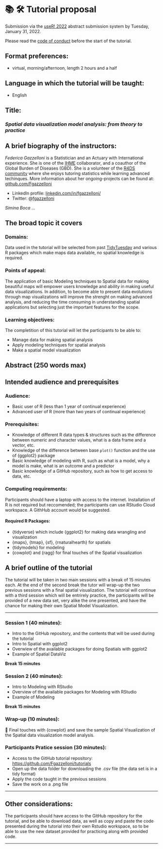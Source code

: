 # 📚 🛠 Tutorial proposal

Submission via the [useR! 2022](https://user2022.r-project.org/) abstract submission system by Tuesday, January 31, 2022.

Please read the [code of conduct](https://user2022.r-project.org/about/coc/) before the start of the tutorial.

## Format preferences:

- virtual, morning/afternoon, length 2 hours and a half

## Language in which the tutorial will be taught:

- English

## Title: 
### *Spatial data visualization model analysis: from theory to practice*

## A brief biography of the instructors:

*Federica Gazzelloni* is a Statistician and an Actuary with International experience. She is one of the [IHME](https://www.healthdata.org/) collaborator, and a coauthor of the Global Burden of Diseases (GBD). She is a volunteer of the [R4DS community](https://rfordatascience.slack.com/) where she enjoys tutoring statistics while learning advanced techinques.
More information about her ongoing-projects can be found at: [github.com/Fgazzelloni](https://github.com/Fgazzelloni)

- LinkedIn profile: [linkedin.com/in/fgazzelloni/](https://www.linkedin.com/in/fgazzelloni/)
- Twitter: @[fgazzelloni](https://twitter.com/FGazzelloni)

*Simina Boca* ...

## The broad topic it covers

### Domains:

Data used in the tutorial will be selected from past [TidyTuesday](https://github.com/rfordatascience/tidytuesday) and various R packages which make maps data available, no spatial knowledge is required.

### Points of appeal:

The application of basic Modeling techniques to Spatial data for making beautiful maps will empower users knowledge and ability in making useful data visualizations. In addition, to become able to present data evolutions through map visualizations will improve the strenght on making advanced analysis, and reducing the time consuming in understanding spatial applications but selecting just the important features for the scope.

### Learning objectives:

The completition of this tutorial will let the participants to be able to:

- Manage data for making spatial analysis
- Apply modeling techniques for spatial analysis
- Make a spatial model visualization

## Abstract (250 words max)



## Intended audience and prerequisites

### Audience:

- Basic user of R (less than 1 year of continual experience)
- Advanced user of R (more than two years of continual experience)

### Prerequisites:

- Knowledge of different R data types & structures such as the difference between numeric and character values, what is a data frame and a vector, etc.
- Knowledge of the difference between base `plot()` function and the use of {ggplot2} package
- Basic knowledge of modeling with R, such as what is a model, why a model is make, what is an outcome and a predictor
- Basic knowledge of a GitHub repository, such as how to get access to data, etc.

### Computing requirements:

Participants should have a laptop with access to the internet. Installation of R is not required but reccomended; the participants can use RStudio Cloud workspace. A GithHub account would be suggested.

#### Required R Packages:

- {tidyverse} which include {ggplot2} for making data wrangling and visualization
- {maps}, {tmap}, {sf}, {rnaturalhearth} for spatials
- {tidymodels} for modeling
- {cowplot} and {ragg} for final touches of the Spatial visualization

## A brief outline of the tutorial

The tutorial will be taken in two main sessions with a break of 15 minutes each. At the end of the second break the tutor will wrap-up the two previous sessions with a final spatial visualization. The tutorial will continue with a third session which will be entrirely practice, the participants will be provided of a new data set, very alike the one presented, and have the chance for making their own Spatial Model Visualization.

***

### Session 1 (40 minutes):

- Intro to the GitHub repository, and the contents that will be used during the tutorial
- Intro to Spatial with ggplot2
- Overwiew of the available packages for doing Spatials with ggplot2
- Example of Spatial DataViz

**Break 15 minutes**

### Session 2 (40 minutes):

- Intro to Modeling with RStudio
- Overview of the available packages for Modeling with RStudio
- Example of Modeling

**Break 15 minutes**

### Wrap-up (10 minutes):

🎣 Final touches with {cowplot} and save the sample Spatial Visualization of the Spatial data visualization model analysis.

### Participants Pratice session (30 minutes):

- Access to the GitHub tutorial repository: https://github.com/Fgazzelloni/tutorials
- Open up the data folder for downloading the .csv file (the data set is in a tidy format)
- Apply the code taught in the previous sessions
- Save the work on a .png file

***

## Other considerations:

The participants should have access to the GitHub repository for the tutorial, and be able to download data, as well as copy and paste the code presented during the tutorial into their own Rstudio workspace, so to be able to use the new dataset provided for practicing along with provided code.

***
